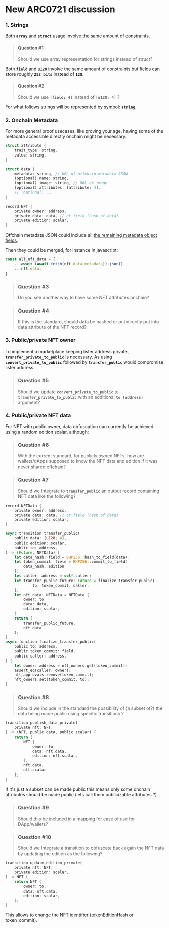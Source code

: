 # New ARC0721 discussion

### 1. Strings

Both **`array`** and **`struct`** usage involve the same amount of constraints.

> #### Question #1
>
> Should we use array representation for strings instead of struct?

Both **`field`** and **`u128`** involve the same amount of constraints but fields can store roughly **`252 bits`** instead of **`128`**.

> #### Question #2
>
> Should we use **`[field; 4]`** instead of **`[u128; 4]`** ?

For what follows strings will be represented by symbol: **`string`**.

### 2. Onchain Metadata

For more general proof usecases, like proving your age, having some of the metadata accessible directly onchain might be necessary.

```rust
struct attribute {
    trait_type: string,
    value: string,
}

struct data {
    metadata: string, // URL of offchain metadata JSON
    (optional) name: string,
    (optional) image: string, // URL of image
    (optional) attributes: [attribute; 4],
    // (optional) ...
}

record NFT {
    private owner: address,
    private data: data, // or field (hash of data)
    private edition: scalar,
}
```

Offchain metadata JSON could include all [the remaining metadata object fields](https://aleo-public.s3.us-west-2.amazonaws.com/testnet3/privacy-pride/1.json).

Then they could be merged, for instance in javascript:

```typescript
const all_nft_data = {
    ...await (await fetch(nft.data.metadata)).json(),
    ...nft.data,
}
```

> ### Question #3
>
> Do you see another way to have some NFT attributes onchain?

> ### Question #4
>
> If this is the standard, should data be hashed or put directly put into data attribute of the NFT record?
>
>

### 3. Public/private NFT owner

To implement a marketplace keeping lister address private, **`transfer_private_to_public`** is necessary. As using **`convert_private_to_public`** followed by **`transfer_public`** would compromise lister address.

> ### Question #5
>
> Should we update **`convert_private_to_public`** to  **`transfer_private_to_public`** with an additional **`to (address)`** argument?

### 4. Public/private NFT data

For NFT with public owner, data obfuscation can currently be achieved using a random edition scalar, although:

> ### Question #6
>
> With the current standard, for  publicly owned NFTs, how are wallets/dApps supposed to know the NFT data and edition if it was never shared offchain?

> ### Question #7
>
> Should we Integrate to **`transfer_public`** an output record containing NFT data like the following?

```rust
record NFTData {
    private owner: address,
    private data: data, // or field (hash of data)
    private edition: scalar,
}

async transition transfer_public(
    public data: [u128; 4],
    public edition: scalar,
    public to: address,
) -> (Future, NFTData) {
    let data_hash: field = BHP256::hash_to_field(data);
    let token_commit: field = BHP256::commit_to_field(
        data_hash, edition
    );
    let caller: address = self.caller;
    let transfer_public_future: Future = finalize_transfer_public(
            to, token_commit, caller,
    );
    let nft_data: NFTData = NFTData {
        owner: to
        data: data,
        edition: scalar,
    }
    return (
        transfer_public_future,
        nft_data
    );
}
async function finalize_transfer_public(
    public to: address,
    public token_commit: field,
    public caller: address,
) {
    let owner: address = nft_owners.get(token_commit);
    assert_eq(caller, owner);
    nft_approvals.remove(token_commit);
    nft_owners.set(token_commit, to);
}
```

> ### Question #8
>
> Should we include in the standard the possibility of (a subset of?) the data being made public using specific transitions ?

```rust
transition publish_data_private(
    private nft: NFT,
) -> (NFT, public data, public scalar) {
    return (
        NFT {
            owner: to,
            data: nft.data,
            edition: nft.scalar,
        },
        nft.data,
        nft.scalar
    );
}
```

If it's just a subset can be made public this means only some onchain attributes should be made public (lets call them publicizable attributes ?).

> ### Question #9
>
> Should this be included in a mapping for ease of use for DApp/wallets?

> ### Question #10
>
> Should we Integrate a transition to obfuscate back again the NFT data by updating the edition as the following?

```rust
transition update_edition_private(
    private nft: NFT,
    private edition: scalar,
) -> NFT {
    return NFT {
        owner: to,
        data: nft.data,
        edition: scalar,
    };
}
```

This allows to change the NFT identifier (tokenEditionHash or token_commit).
